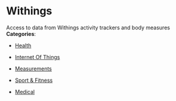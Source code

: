# Withings


Access to data from Withings activity trackers and body measures
**Categories**:

- [Health](https://github/awesome-apis/awesome-apis#health)

- [Internet Of Things](https://github/awesome-apis/awesome-apis#internet-of-things)

- [Measurements](https://github/awesome-apis/awesome-apis#measurements)

- [Sport & Fitness](https://github/awesome-apis/awesome-apis#sport-and-fitness)

- [Medical](https://github/awesome-apis/awesome-apis#medical)



